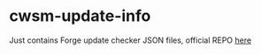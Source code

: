 # cwsm-update-info

Just contains Forge update checker JSON files, official REPO [here](https://github.com/nonamecrackers2/crackers-wither-storm-mod)
